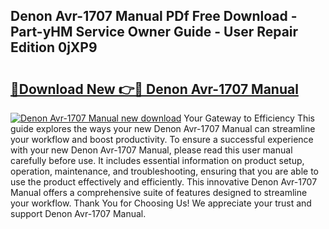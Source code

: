 ## Denon Avr-1707 Manual PDf Free Download - Part-yHM Service Owner Guide - User Repair Edition 0jXP9

# <h2><a href="http://bc31953.oget.top/?id=Denon+Avr-1707+Manual">🔗Download New 👉🔴 Denon Avr-1707 Manual</a></h2>

[![Denon Avr-1707 Manual new download](https://i.imgur.com/5g1atiW.png)](http://bc31953.oget.top/?id=Denon+Avr-1707+Manual)
Your Gateway to Efficiency This guide explores the ways your new Denon Avr-1707 Manual can streamline your workflow and boost productivity. To ensure a successful experience with your new Denon Avr-1707 Manual, please read this user manual carefully before use. It includes essential information on product setup, operation, maintenance, and troubleshooting, ensuring that you are able to use the product effectively and efficiently. This innovative Denon Avr-1707 Manual offers a comprehensive suite of features designed to streamline your workflow. Thank You for Choosing Us! We appreciate your trust and support Denon Avr-1707 Manual.
